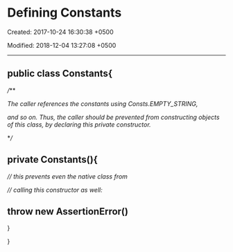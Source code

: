 # Defining Constants

Created: 2017-10-24 16:30:38 +0500

Modified: 2018-12-04 13:27:08 +0500

---

## public class Constants{

*/***

*The caller references the constants using Consts.EMPTY_STRING,*

*and so on. Thus, the caller should be prevented from constructing objects of this class, by declaring this private constructor.*

**/*

## private Constants(){

*// this prevents even the native class from*

*// calling this constructor as well:*

## throw new AssertionError()

}

}

